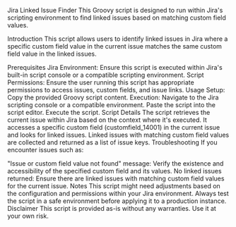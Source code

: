 Jira Linked Issue Finder
This Groovy script is designed to run within Jira's scripting environment to find linked issues based on matching custom field values.

Introduction
This script allows users to identify linked issues in Jira where a specific custom field value in the current issue matches the same custom field value in the linked issues.

Prerequisites
Jira Environment: Ensure this script is executed within Jira's built-in script console or a compatible scripting environment.
Script Permissions: Ensure the user running this script has appropriate permissions to access issues, custom fields, and issue links.
Usage
Setup: Copy the provided Groovy script content.
Execution:
Navigate to the Jira scripting console or a compatible environment.
Paste the script into the script editor.
Execute the script.
Script Details
The script retrieves the current issue within Jira based on the context where it's executed.
It accesses a specific custom field (customfield_14001) in the current issue and looks for linked issues.
Linked issues with matching custom field values are collected and returned as a list of issue keys.
Troubleshooting
If you encounter issues such as:

"Issue or custom field value not found" message: Verify the existence and accessibility of the specified custom field and its values.
No linked issues returned: Ensure there are linked issues with matching custom field values for the current issue.
Notes
This script might need adjustments based on the configuration and permissions within your Jira environment.
Always test the script in a safe environment before applying it to a production instance.
Disclaimer
This script is provided as-is without any warranties. Use it at your own risk.
